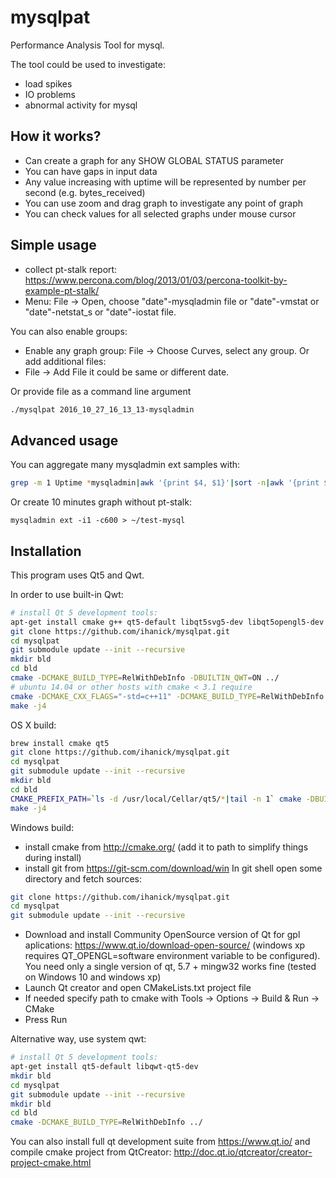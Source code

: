 mysqlpat
========

Performance Analysis Tool for mysql.

The tool could be used to investigate:
- load spikes
- IO problems
- abnormal activity for mysql


How it works?
----
- Can create a graph for any SHOW GLOBAL STATUS parameter
- You can have gaps in input data
- Any value increasing with uptime will be represented by number per second (e.g. bytes_received)
- You can use zoom and drag graph to investigate any point of graph
- You can check values for all selected graphs under mouse cursor

Simple usage
----
- collect pt-stalk report: https://www.percona.com/blog/2013/01/03/percona-toolkit-by-example-pt-stalk/
- Menu: File -> Open, choose "date"-mysqladmin file or "date"-vmstat or "date"-netstat_s or "date"-iostat file.

You can also enable groups:
- Enable any graph group: File -> Choose Curves, select any group.
Or add additional files:
- File -> Add File it could be same or different date.

Or provide file as a command line argument
```bash
./mysqlpat 2016_10_27_16_13_13-mysqladmin
```



Advanced usage
----
You can aggregate many mysqladmin ext samples with:

```bash
grep -m 1 Uptime *mysqladmin|awk '{print $4, $1}'|sort -n|awk '{print $2}'|perl -pe 's/:\|//g'|xargs cat | cat > ~/test-mysqladmin
```


Or create 10 minutes graph without pt-stalk:

```mysqladmin ext -i1 -c600 > ~/test-mysql```


Installation
----

This program uses Qt5 and Qwt.

In order to use built-in Qwt:
```bash
# install Qt 5 development tools:
apt-get install cmake g++ qt5-default libqt5svg5-dev libqt5opengl5-dev
git clone https://github.com/ihanick/mysqlpat.git
cd mysqlpat
git submodule update --init --recursive
mkdir bld
cd bld
cmake -DCMAKE_BUILD_TYPE=RelWithDebInfo -DBUILTIN_QWT=ON ../
# ubuntu 14.04 or other hosts with cmake < 3.1 require 
cmake -DCMAKE_CXX_FLAGS="-std=c++11" -DCMAKE_BUILD_TYPE=RelWithDebInfo -DBUILTIN_QWT=ON ../
make -j4
```

OS X build:
```bash
brew install cmake qt5
git clone https://github.com/ihanick/mysqlpat.git
cd mysqlpat
git submodule update --init --recursive
mkdir bld
cd bld
CMAKE_PREFIX_PATH=`ls -d /usr/local/Cellar/qt5/*|tail -n 1` cmake -DBUILTIN_QWT=ON -DCMAKE_BUILD_TYPE=RelWithDebInfo ..
make -j4
```

Windows build:
- install cmake from http://cmake.org/ (add it to path to simplify things during install)
- install git from https://git-scm.com/download/win
In git shell open some directory and fetch sources:
```bash
git clone https://github.com/ihanick/mysqlpat.git
cd mysqlpat
git submodule update --init --recursive

```
- Download and install Community OpenSource version of Qt for gpl aplications: https://www.qt.io/download-open-source/
(windows xp requires QT_OPENGL=software environment variable to be configured). You need only a single version of qt, 5.7 + mingw32 works fine (tested on Windows 10 and windows xp)
- Launch Qt creator and open CMakeLists.txt project file
- If needed specify path to cmake with Tools -> Options -> Build & Run -> CMake
- Press Run


Alternative way, use system qwt:
```bash
# install Qt 5 development tools:
apt-get install qt5-default libqwt-qt5-dev
mkdir bld
cd mysqlpat
git submodule update --init --recursive
mkdir bld
cd bld
cmake -DCMAKE_BUILD_TYPE=RelWithDebInfo ../
```


You can also install full qt development suite from https://www.qt.io/ and compile cmake project from QtCreator: http://doc.qt.io/qtcreator/creator-project-cmake.html
